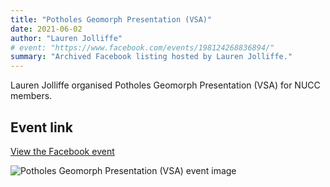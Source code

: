 ```yaml
---
title: "Potholes Geomorph Presentation (VSA)"
date: 2021-06-02
author: "Lauren Jolliffe"
# event: "https://www.facebook.com/events/198124268836894/"
summary: "Archived Facebook listing hosted by Lauren Jolliffe."
---
```

Lauren Jolliffe organised Potholes Geomorph Presentation (VSA) for NUCC members.

## Event link

[View the Facebook event](https://www.facebook.com/events/198124268836894/)

![Potholes Geomorph Presentation (VSA) event image](/trip/event-images/20210602_potholes_geomorph_presentation_vsa.jpg)
